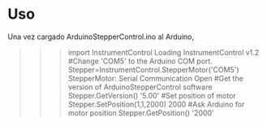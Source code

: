# Uso
Una vez cargado ArduinoStepperControl.ino al Arduino,
>>> import InstrumentControl
Loading InstrumentControl v1.2
#Change 'COM5' to the Arduino COM port.
>>> Stepper=InstrumentControl.StepperMotor('COM5')
StepperMotor: Serial Communication Open
#Get the version of ArduinoStepperControl software
>>> Stepper.GetVersion()
'5.00'
#Set position of motor
>>> Stepper.SetPosition(1,1,2000)
2000
#Ask Arduino for motor position
>>> Stepper.GetPosition()
'2000'